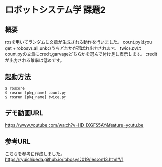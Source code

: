 # ロボットシステム学 課題2

## 概要
rosを用いてランダムに文章が生成される動作を行いました。
count.pyはyou get + robosys,all,unkのうちどれかが選ばれ出力されます。
twice.pyはcount.pyの文章にcredit,garvageどちらかを選んで付け足し表示します。
creditが出力される確率は低めです。

## 起動方法
    $ roscore  
    $ rosrun [pkg_name] count.py  
    $ rosrun [pkg_name] twice.py
      
## デモ動画URL
https://www.youtube.com/watch?v=HD_IXGFS5AY&feature=youtu.be

## 参考URL
こちらを参考に作成しました。
https://ryuichiueda.github.io/robosys2019/lesson13.html#/1

